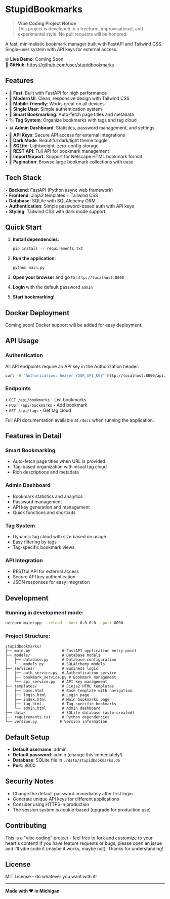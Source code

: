 # StupidBookmarks

> **Vibe Coding Project Notice**  
> This project is developed in a freeform, improvisational, and experimental style. No pull requests will be honored.

A fast, minimalistic bookmark manager built with FastAPI and Tailwind CSS. Single-user system with API keys for external access.

🌐 **Live Demo**: Coming Soon  
🔗 **GitHub**: https://github.com/user/stupidbookmarks

## Features

• 🚀 **Fast**: Built with FastAPI for high performance  
• 🎨 **Modern UI**: Clean, responsive design with Tailwind CSS  
• 📱 **Mobile-friendly**: Works great on all devices  
• 🔐 **Single User**: Simple authentication system  
• 🔖 **Smart Bookmarking**: Auto-fetch page titles and metadata  
• 🏷️ **Tag System**: Organize bookmarks with tags and tag cloud  
• 📊 **Admin Dashboard**: Statistics, password management, and settings  
• 🔑 **API Keys**: Secure API access for external integrations  
• 🌙 **Dark Mode**: Beautiful dark/light theme toggle  
• 💾 **SQLite**: Lightweight, zero-config storage  
• 📡 **REST API**: Full API for bookmark management  
• 📄 **Import/Export**: Support for Netscape HTML bookmark format  
• 📃 **Pagination**: Browse large bookmark collections with ease  

## Tech Stack

• **Backend**: FastAPI (Python async web framework)  
• **Frontend**: Jinja2 templates + Tailwind CSS  
• **Database**: SQLite with SQLAlchemy ORM  
• **Authentication**: Simple password-based auth with API keys  
• **Styling**: Tailwind CSS with dark mode support  

## Quick Start

1. **Install dependencies**:
   ```bash
   pip install -r requirements.txt
   ```

2. **Run the application**:
   ```bash
   python main.py
   ```

3. **Open your browser** and go to `http://localhost:8000`

4. **Login** with the default password `admin`

5. **Start bookmarking!**

## Docker Deployment

Coming soon! Docker support will be added for easy deployment.

## API Usage

### Authentication

All API endpoints require an API key in the Authorization header:

```bash
curl -H "Authorization: Bearer YOUR_API_KEY" http://localhost:8000/api/bookmarks
```

### Endpoints

• `GET /api/bookmarks` - List bookmarks  
• `POST /api/bookmarks` - Add bookmark  
• `GET /api/tags` - Get tag cloud  

Full API documentation available at `/docs` when running the application.

## Features in Detail

### Smart Bookmarking
- Auto-fetch page titles when URL is provided
- Tag-based organization with visual tag cloud
- Rich descriptions and metadata

### Admin Dashboard
- Bookmark statistics and analytics
- Password management
- API key generation and management
- Quick functions and shortcuts

### Tag System
- Dynamic tag cloud with size based on usage
- Easy filtering by tags
- Tag-specific bookmark views

### API Integration
- RESTful API for external access
- Secure API key authentication
- JSON responses for easy integration

## Development

### Running in development mode:
```bash
uvicorn main:app --reload --host 0.0.0.0 --port 8000
```

### Project Structure:
```
stupidbookmarks/
├── main.py              # FastAPI application entry point
├── models/              # Database models
│   ├── database.py      # Database configuration
│   └── models.py        # SQLAlchemy models
├── services/            # Business logic
│   ├── auth_service.py  # Authentication service
│   ├── bookmark_service.py # Bookmark management
│   └── api_service.py   # API key management
├── templates/           # Jinja2 HTML templates
│   ├── base.html        # Base template with navigation
│   ├── login.html       # Login page
│   ├── index.html       # Main bookmarks page
│   ├── tag.html         # Tag-specific bookmarks
│   └── admin.html       # Admin dashboard
├── data/                # SQLite database (auto-created)
├── requirements.txt     # Python dependencies
└── version.py          # Version information
```

## Default Setup

- **Default username**: admin
- **Default password**: admin (change this immediately!)
- **Database**: SQLite file in `./data/stupidbookmarks.db`
- **Port**: 8000

## Security Notes

- Change the default password immediately after first login
- Generate unique API keys for different applications
- Consider using HTTPS in production
- The session system is cookie-based (upgrade for production use)

## Contributing

This is a "vibe coding" project - feel free to fork and customize to your heart's content! If you have feature requests or bugs, please open an issue and I'll vibe code it (maybe it works, maybe not). Thanks for understanding!

## License

MIT License - do whatever you want with it!

---

**Made with ❤️ in Michigan**
